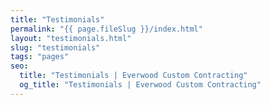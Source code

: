 ```yaml
---
title: "Testimonials"
permalink: "{{ page.fileSlug }}/index.html"
layout: "testimonials.html"
slug: "testimonials"
tags: "pages"
seo:
  title: "Testimonials | Everwood Custom Contracting"
  og_title: "Testimonials | Everwood Custom Contracting"
---
```



